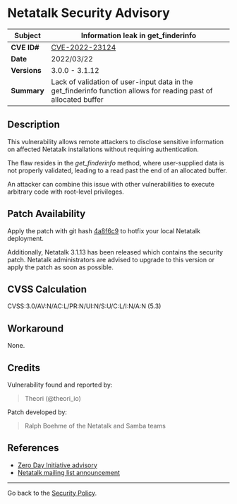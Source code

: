 # Netatalk Security Advisory

| **Subject**  | Information leak in get_finderinfo |
| ------------ | -------------------------------------- |
| **CVE ID#**  | [CVE-2022-23124](https://www.cve.org/CVERecord?id=CVE-2022-23124) |
| **Date**     | 2022/03/22 |
| **Versions** | 3.0.0 - 3.1.12 |
| **Summary**  | Lack of validation of user-input data in the get_finderinfo function allows for reading past of allocated buffer |

## Description

This vulnerability allows remote attackers to disclose sensitive information
on affected Netatalk installations without requiring authentication.

The flaw resides in the *get_finderinfo* method,
where user-supplied data is not properly validated,
leading to a read past the end of an allocated buffer.

An attacker can combine this issue with other vulnerabilities
to execute arbitrary code with root-level privileges.

## Patch Availability

Apply the patch with git hash
[4a8f6c9](https://github.com/Netatalk/netatalk/commit/4a8f6c964d5ca86df27c50e50dc1b60d39c9b76d.diff)
to hotfix your local Netatalk deployment.

Additionally, Netatalk 3.1.13 has been released which contains the
security patch. Netatalk administrators are advised to upgrade to this
version or apply the patch as soon as possible.

## CVSS Calculation

CVSS:3.0/AV:N/AC:L/PR:N/UI:N/S:U/C:L/I:N/A:N (5.3)

## Workaround

None.

## Credits

Vulnerability found and reported by:

> Theori (@theori_io)

Patch developed by:

> Ralph Boehme of the Netatalk and Samba teams

## References

- [Zero Day Initiative advisory](https://www.zerodayinitiative.com/advisories/ZDI-22-525/)
- [Netatalk mailing list announcement](https://sourceforge.net/p/netatalk/mailman/message/37628830/)

---

Go back to the [Security Policy](/security.html).
